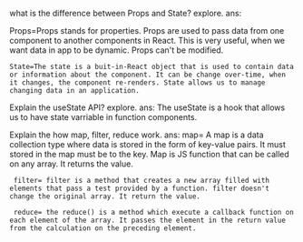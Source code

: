 what is the difference between Props and State? explore.
ans: 

   Props=Props stands for properties. Props are used to pass data from one component to another components in React.    This is very useful, when we want data in app to be dynamic. Props can't be modified.

    State=The state is a buit-in-React object that is used to contain data or information about the component. It can be change over-time, when it changes, the component re-renders. State allows us to manage changing data in an application.

 Explain the useState API? explore.
ans: 
The useState is a hook that allows us to have state varriable in function components.

Explain the how map, filter, reduce work.
ans: 
     map= A map is a data collection type where data is stored in the form of key-value pairs. It must stored in the map must be to the key. Map is JS function that can be called on any array. It returns the value.

     filter= filter is a method that creates a new array filled with elements that pass a test provided by a function. filter doesn't change the original array. It return the value.

     reduce= the reduce() is a method which execute a callback function on each element of the array. It passes the element in the return value from the calculation on the preceding element.


